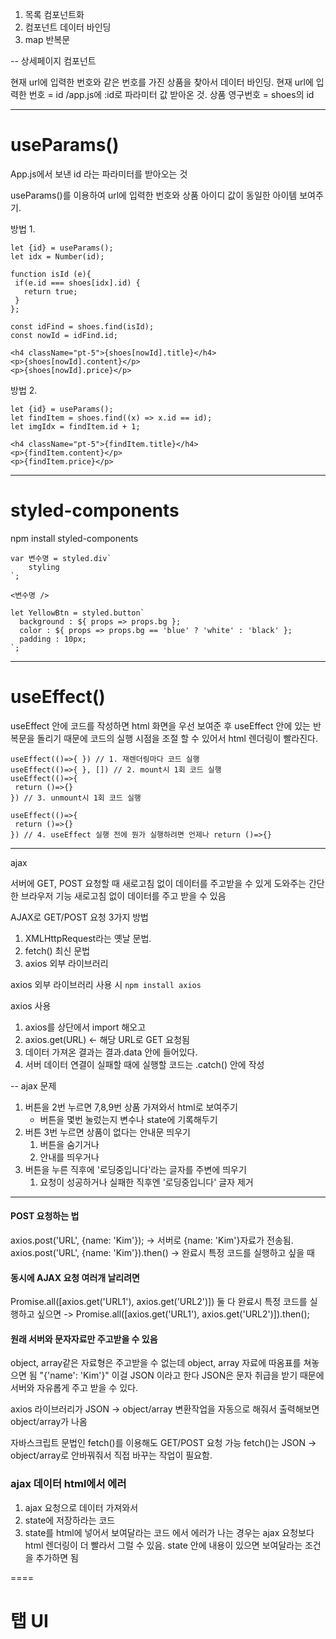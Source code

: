 1. 목록 컴포넌트화
2. 컴포넌트 데이터 바인딩
3. map 반복문

--
상세페이지 컴포넌트

현재 url에 입력한 번호와 같은 번호를 가진 상품을 찾아서 데이터 바인딩.
현재 url에 입력한 번호 = id /app.js에 :id로 파라미터 값 받아온 것.
상품 영구번호 = shoes의 id

----
# useParams()
App.js에서 보낸 id 라는 파라미터를 받아오는 것

useParams()를 이용하여 url에 입력한 번호와 상품 아이디 값이 동일한 아이템 보여주기.

방법 1.
```
let {id} = useParams();
let idx = Number(id);

function isId (e){
 if(e.id === shoes[idx].id) {
   return true; 
 }
};

const idFind = shoes.find(isId);
const nowId = idFind.id;

<h4 className="pt-5">{shoes[nowId].title}</h4>
<p>{shoes[nowId].content}</p>
<p>{shoes[nowId].price}</p>
```

방법 2.
```
let {id} = useParams();
let findItem = shoes.find((x) => x.id == id);
let imgIdx = findItem.id + 1;

<h4 className="pt-5">{findItem.title}</h4>
<p>{findItem.content}</p>
<p>{findItem.price}</p>
```

----
# styled-components
npm install styled-components

```
var 변수명 = styled.div`
    styling
`;

<변수명 />
```

```
let YellowBtn = styled.button`
  background : ${ props => props.bg };
  color : ${ props => props.bg == 'blue' ? 'white' : 'black' };
  padding : 10px;
`;
```

----
# useEffect()
useEffect 안에 코드를 작성하면 html 화면을 우선 보여준 후 useEffect 안에 있는 반복문을 돌리기 때문에
코드의 실행 시점을 조절 할 수 있어서 html 렌더링이 빨라진다.


```
useEffect(()=>{ }) // 1. 재렌더링마다 코드 실행
useEffect(()=>{ }, []) // 2. mount시 1회 코드 실행
useEffect(()=>{
 return ()=>{}
}) // 3. unmount시 1회 코드 실행

useEffect(()=>{
 return ()=>{}
}) // 4. useEffect 실행 전에 뭔가 실행하려면 언제나 return ()=>{}
```

----
ajax

서버에 GET, POST 요청할 때 새로고침 없이 데이터를 주고받을  수 있게 도와주는 간단한 브라우저 기능
새로고침 없이 데이터를 주고 받을 수 있음

AJAX로 GET/POST 요청 3가지 방법
1. XMLHttpRequest라는 옛날 문법.
2. fetch() 최신 문법
3. axios 외부 라이브러리

axios 외부 라이브러리 사용 시
```npm install axios```

axios 사용
1. axios를 상단에서 import 해오고
2. axios.get(URL) <- 해당 URL로 GET 요청됨
3. 데이터 가져온 결과는 결과.data 안에 들어있다.
4. 서버 데이터 연결이 실패할 때에 실행할 코드는 .catch() 안에 작성


--
ajax 문제
1. 버튼을 2번 누르면 7,8,9번 상품 가져와서 html로 보여주기
   - 버튼을 몇번 눌렀는지 변수나 state에 기록해두기
2. 버튼 3번 누르면 상품이 없다는 안내문 띄우기
   1. 버튼을 숨기거나
   2. 안내를 띄우거나
3. 버튼을 누른 직후에 '로딩중입니다'라는 글자를 주변에 띄우기
   1. 요청이 성공하거나 실패한 직후엔 '로딩중입니다' 글자 제거

---

#### POST 요청하는 법

axios.post('URL', {name: 'Kim'});
-> 서버로 {name: 'Kim'}자료가 전송됨.
axios.post('URL', {name: 'Kim'}).then()
-> 완료시 특정 코드를 실행하고 싶을 때

#### 동시에 AJAX 요청 여러개 날리려면
Promise.all([axios.get('URL1'), axios.get('URL2')])
둘 다 완료시 특정 코드를 실행하고 싶으면
-> Promise.all([axios.get('URL1'), axios.get('URL2')]).then();

#### 원래 서버와 문자자료만 주고받을 수 있음
object, array같은 자료형은 주고받을 수 없는데
object, array 자료에 따옴표를 쳐놓으면 됨
"{'name': 'Kim'}"
이걸 JSON 이라고 한다
JSON은 문자 취급을 받기 때문에 서버와 자유롭게 주고 받을 수 있다.

axios 라이브러리가 JSON -> object/array 변환작업을 자동으로 해줘서 출력해보면 object/array가 나옴

자바스크립트 문법인 fetch()를 이용해도 GET/POST 요청 가능
fetch()는 JSON -> object/array로 안바꿔줘서 직접 바꾸는 작업이 필요함.

### ajax 데이터 html에서 에러
1. ajax 요청으로 데이터 가져와서
2. state에 저장하라는 코드
3. state를 html에 넣어서 보여달라는 코드
에서 에러가 나는 경우는
ajax 요청보다 html 렌더링이 더 빨라서 그럴 수 있음.
state 안에 내용이 있으면 보여달라는 조건을 추가하면 됨

====
# 탭 UI
